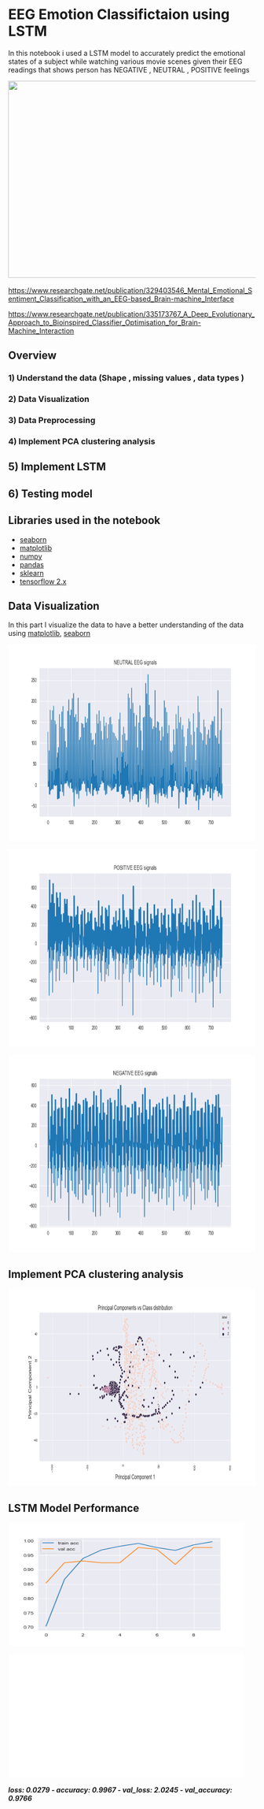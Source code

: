# EEG Emotion Classifictaion using LSTM
In this notebook i used  a LSTM model  to accurately predict the emotional states of a subject while watching various movie scenes given their EEG readings that shows person has NEGATIVE , NEUTRAL , POSITIVE feelings

<p align="left">
<img src="https://images.squarespace-cdn.com/content/v1/56530999e4b0991ab31b67b1/1464360512453-6MGRDGDUW3Y3JWI50EQY/EEG+signals?format=1000w" width="800" height="400">
</p>

https://www.researchgate.net/publication/329403546_Mental_Emotional_Sentiment_Classification_with_an_EEG-based_Brain-machine_Interface

https://www.researchgate.net/publication/335173767_A_Deep_Evolutionary_Approach_to_Bioinspired_Classifier_Optimisation_for_Brain-Machine_Interaction

## Overview

### 1) Understand the data (Shape , missing values , data types )

### 2) Data Visualization 

### 3) Data Preprocessing 

### 4) Implement PCA clustering analysis

##  5) Implement LSTM

##  6) Testing model

## Libraries used in the notebook

- [seaborn](https://seaborn.pydata.org/)
- [matplotlib](https://matplotlib.org/)
- [numpy](https://numpy.org/)
- [pandas](https://pandas.pydata.org/)
- [sklearn](https://scikit-learn.org/stable/)
- [tensorflow 2.x](https://www.tensorflow.org/)

## Data Visualization 
In this part  I visualize the data to have a better understanding of the data using [matplotlib](https://matplotlib.org/), [seaborn](https://seaborn.pydata.org/)
  

<p align="left">
<img src="images/signals_analysis.png" width="600" height="400">
</p>

<p align="left">
<img src="images/signals_analysis2.png" width="600" height="400">
</p>

<p align="left">
<img src="images/signals_analysis3.png" width="600" height="400">
</p>


## Implement PCA clustering analysis

<p align="left">
<img src="images/pca_analysis.png" width="800" height="400">
</p>

## LSTM Model Performance

<p align="left">
  <img width="480" height="250" src="images/acc.png">
</p>

<p align="left">
  <img width="480" height="250" src="images/loss.png">
</p>

***loss: 0.0279 - accuracy: 0.9967 - val_loss: 2.0245 - val_accuracy: 0.9766***


